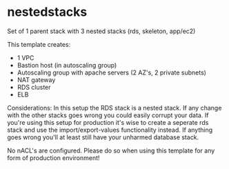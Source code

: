# nestedstacks
Set of 1 parent stack with 3 nested stacks (rds, skeleton, app/ec2)

This template creates:
- 1 VPC
- Bastion host (in autoscaling group)
- Autoscaling group with apache servers (2 AZ's, 2 private subnets)
- NAT gateway
- RDS cluster
- ELB

Considerations:
In this setup the RDS stack is a nested stack. If any change with the other stacks goes wrong you could easily corrupt your data. If you're using this setup for production it's wise to create a seperate rds stack and use the import/export-values functionality instead. If anything goes wrong you'll at least still have your unharmed database stack. 

No nACL's are configured. Please do so when using this template for any form of production environment! 
